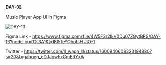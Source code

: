 𝐃𝐀𝐘-𝟎𝟐

Music Player App UI in Figma

![DAY-13](https://user-images.githubusercontent.com/85480387/206553499-cf1886ed-a6d8-4414-b1b5-3784d355a783.jpg)

Figma Link - https://www.figma.com/file/4W5F3r2IkV0Du07ZGytBRS/DAY-13?node-id=0%3A1&t=lKl51eYOhofsHUiO-1

Twitter - https://twitter.com/ll_wagh_ll/status/1600940608323194880?s=20&t=gabqeg_eDJJowhxCmERYxA
